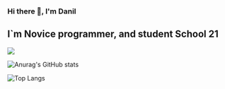 ### Hi there 👋, I'm Danil

## I`m Novice programmer, and student School 21
![](https://komarev.com/ghpvc/?username=danil2283376)

![Anurag's GitHub stats](https://github-readme-stats.vercel.app/api?username=danil2283376)

![Top Langs](https://github-readme-stats.vercel.app/api/top-langs/?username=danil2283376&layout=compact)
